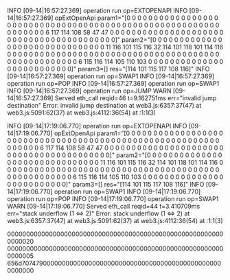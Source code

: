 INFO [09-14|16:57:27.369] operation run                            op=EXTOPENAPI
INFO [09-14|16:57:27.369] opExtOpenApi                             param1="[0 0 0 0 0 0 0 0 0 0 0 0 0 0 0 0 0 0 0 0 0 0 0 0 0 0 0 0 0 0 0 0 0 0 0 0 0 0 0 0 0 0 0 0 0 0 0 0 0 0 0 0 0 0 0 0 0 0 0 0 0 0 0 6 117 114 108 58 47 47 0 0 0 0 0 0 0 0 0 0 0 0 0 0 0 0 0 0 0 0 0 0 0 0 0 0 0 0 0 0 0 0 0 0 0 0 0 0 0 0 0]" param2="[0 0 0 0 0 0 0 0 0 0 0 0 0 0 0 0 0 0 0 0 0 0 0 0 0 0 0 0 0 0 0 11 116 101 115 116 32 114 101 118 101 114 116 0 0 0 0 0 0 0 0 0 0 0 0 0 0 0 0 0 0 0 0 0 0 0 0 0 0 0 0 0 0 0 0 0 0 0 0 0 0 0 0 0 0 0 0 0 0 0 0 0 0 0 0 6 115 116 114 105 110 103 0 0 0 0 0 0 0 0 0 0 0 0 0 0 0 0 0 0 0 0 0 0 0 0 0 0]" param3=[] res="[114 101 115 117 108 116]"
INFO [09-14|16:57:27.369] operation run                            op=SWAP1
INFO [09-14|16:57:27.369] operation run                            op=POP
INFO [09-14|16:57:27.369] operation run                            op=SWAP1
INFO [09-14|16:57:27.369] operation run                            op=JUMP
WARN [09-14|16:57:27.369] Served eth_call                          reqid=46 t=9.162751ms err="invalid jump destination"
Error: invalid jump destination
        at web3.js:6357:37(47)
        at web3.js:5091:62(37)
        at web3.js:4112:36(54)
        at <eval>:1:1(3)



INFO [09-14|17:19:06.770] operation run                            op=EXTOPENAPI
INFO [09-14|17:19:06.770] opExtOpenApi                             param1="[0 0 0 0 0 0 0 0 0 0 0 0 0 0 0 0 0 0 0 0 0 0 0 0 0 0 0 0 0 0 0 0 0 0 0 0 0 0 0 0 0 0 0 0 0 0 0 0 0 0 0 0 0 0 0 0 0 0 0 0 0 0 0 6 117 114 108 58 47 47 0 0 0 0 0 0 0 0 0 0 0 0 0 0 0 0 0 0 0 0 0 0 0 0 0 0 0 0 0 0 0 0 0 0 0 0 0 0 0 0 0]" param2="[0 0 0 0 0 0 0 0 0 0 0 0 0 0 0 0 0 0 0 0 0 0 0 0 0 0 0 0 0 0 0 11 116 101 115 116 32 114 101 118 101 114 116 0 0 0 0 0 0 0 0 0 0 0 0 0 0 0 0 0 0 0 0 0 0 0 0 0 0 0 0 0 0 0 0 0 0 0 0 0 0 0 0 0 0 0 0 0 0 0 0 0 0 0 0 6 115 116 114 105 110 103 0 0 0 0 0 0 0 0 0 0 0 0 0 0 0 0 0 0 0 0 0 0 0 0 0 0]" param3=[] res="[114 101 115 117 108 116]"
INFO [09-14|17:19:06.770] operation run                            op=SWAP1
INFO [09-14|17:19:06.770] operation run                            op=POP
INFO [09-14|17:19:06.770] operation run                            op=SWAP1
WARN [09-14|17:19:06.770] Served eth_call                          reqid=44 t=3.410709ms err="stack underflow (1 <=> 2)"
Error: stack underflow (1 <=> 2)
        at web3.js:6357:37(47)
        at web3.js:5091:62(37)
        at web3.js:4112:36(54)
        at <eval>:1:1(3)


0000000000000000000000000000000000000000000000000000000000000020
0000000000000000000000000000000000000000000000000000000000000005
656d707479000000000000000000000000000000000000000000000000000000